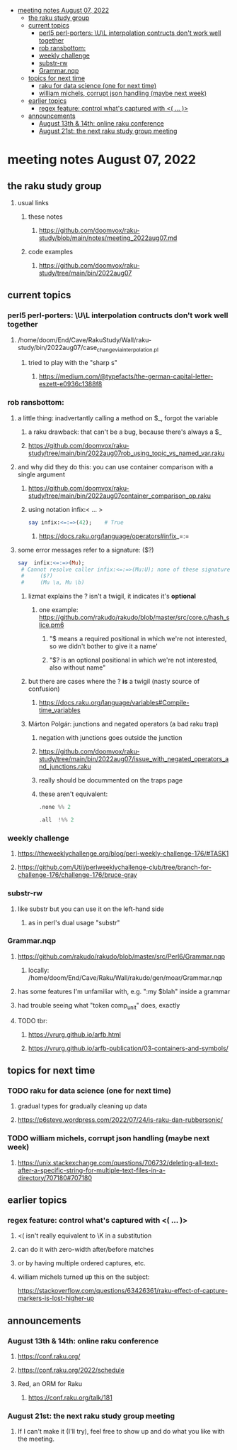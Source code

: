 - [meeting notes August 07, 2022](#orga1de67b)
  - [the raku study group](#org491d16b)
  - [current topics](#org6adeb27)
    - [perl5 perl-porters: \U\L interpolation contructs don't work well together](#orgd06af82)
    - [rob ransbottom:](#orgf230c8d)
    - [weekly challenge](#orgb18dbaa)
    - [substr-rw](#org64dd792)
    - [Grammar.nqp](#org66bf499)
  - [topics for next time](#orgf12fa4c)
    - [raku for data science  (one for next time)](#orge48ea60)
    - [william michels, corrupt json handling (maybe next week)](#org071fdfa)
  - [earlier topics](#orgbe0fd2d)
    - [regex feature: control what's captured with <( &#x2026; )>](#org4bf99ea)
  - [announcements](#orgc85f3b6)
    - [August 13th & 14th: online raku conference](#orga630451)
    - [August 21st: the next raku study group meeting](#org102f9d1)


<a id="orga1de67b"></a>

# meeting notes August 07, 2022


<a id="org491d16b"></a>

## the raku study group

1.  usual links

    1.  these notes
    
        1.  <https://github.com/doomvox/raku-study/blob/main/notes/meeting_2022aug07.md>
    
    2.  code examples
    
        1.  <https://github.com/doomvox/raku-study/tree/main/bin/2022aug07>


<a id="org6adeb27"></a>

## current topics


<a id="orgd06af82"></a>

### perl5 perl-porters: \U\L interpolation contructs don't work well together

1.  /home/doom/End/Cave/RakuStudy/Wall/raku-study/bin/2022aug07/case<sub>change</sub><sub>via</sub><sub>interpolation.pl</sub>

    1.  tried to play with the "sharp s"
    
        1.  <https://medium.com/@typefacts/the-german-capital-letter-eszett-e0936c1388f8>


<a id="orgf230c8d"></a>

### rob ransbottom:

1.  a little thing: inadvertantly calling a method on $\_, forgot the variable

    1.  a raku drawback: that can't be a bug, because there's always a $\_
    
    2.  <https://github.com/doomvox/raku-study/tree/main/bin/2022aug07rob_using_topic_vs_named_var.raku>

2.  and why did they do this: you can use container comparison with a single argument

    1.  <https://github.com/doomvox/raku-study/tree/main/bin/2022aug07container_comparison_op.raku>
    
    2.  using notation infix:< &#x2026; >
    
        ```raku
        say infix:<=:=>(42);    # True
        ```
        
        1.  <https://docs.raku.org/language/operators#infix>\_=:=

3.  some error messages refer to a signature: ($?)

    ```raku
    say  infix:<=:=>(Mu); 
     # Cannot resolve caller infix:<=:=>(Mu:U); none of these signatures match:
     #     ($?)
     #     (Mu \a, Mu \b)
    ```
    
    1.  lizmat explains the ? isn't a twigil, it indicates it's **optional**
    
        1.  one example: <https://github.com/rakudo/rakudo/blob/master/src/core.c/hash_slice.pm6>
        
            1.  "$ means a required positional in which we're not interested, so we didn't bother to give it a name'
            
            2.  "$? is an optional positional in which we're not interested, also without name"
    
    2.  but there are cases where the ? **is** a twigil (nasty source of confusion)
    
        1.  <https://docs.raku.org/language/variables#Compile-time_variables>
    
    3.  Márton Polgár: junctions and negated operators (a bad raku trap)
    
        1.  negation with junctions goes outside the junction
        
        2.  <https://github.com/doomvox/raku-study/tree/main/bin/2022aug07/issue_with_negated_operators_and_junctions.raku>
        
        3.  really should be docummented on the traps page
        
        4.  these aren't equivalent:
        
            ```raku
            .none %% 2 
            ```
            
            ```raku
            .all  !%% 2 
            ```


<a id="orgb18dbaa"></a>

### weekly challenge

1.  <https://theweeklychallenge.org/blog/perl-weekly-challenge-176/#TASK1>

2.  <https://github.com/Util/perlweeklychallenge-club/tree/branch-for-challenge-176/challenge-176/bruce-gray>


<a id="org64dd792"></a>

### substr-rw

1.  like substr but you can use it on the left-hand side

    1.  as in perl's dual usage "substr"


<a id="org66bf499"></a>

### Grammar.nqp

1.  <https://github.com/rakudo/rakudo/blob/master/src/Perl6/Grammar.nqp>

    1.  locally: /home/doom/End/Cave/Raku/Wall/rakudo/gen/moar/Grammar.nqp

2.  has some features I'm unfamiliar with, e.g. ":my $blah" inside a grammar

3.  had trouble seeing what "token comp<sub>unit</sub>" does, exactly

4.  TODO tbr:

    1.  <https://vrurg.github.io/arfb.html>
    
    2.  <https://vrurg.github.io/arfb-publication/03-containers-and-symbols/>


<a id="orgf12fa4c"></a>

## topics for next time


<a id="orge48ea60"></a>

### TODO raku for data science  (one for next time)

1.  gradual types for gradually cleaning up data

2.  <https://p6steve.wordpress.com/2022/07/24/is-raku-dan-rubbersonic/>


<a id="org071fdfa"></a>

### TODO william michels, corrupt json handling (maybe next week)

1.  <https://unix.stackexchange.com/questions/706732/deleting-all-text-after-a-specific-string-for-multiple-text-files-in-a-directory/707180#707180>


<a id="orgbe0fd2d"></a>

## earlier topics


<a id="org4bf99ea"></a>

### regex feature: control what's captured with <( &#x2026; )>

1.  <( isn't really equivalent to \K in a substitution

2.  can do it with zero-width after/before matches

3.  or by having multiple ordered captures, etc.

4.  william michels turned up this on the subject:

    <https://stackoverflow.com/questions/63426361/raku-effect-of-capture-markers-is-lost-higher-up>


<a id="orgc85f3b6"></a>

## announcements


<a id="orga630451"></a>

### August 13th & 14th: online raku conference

1.  <https://conf.raku.org/>

2.  <https://conf.raku.org/2022/schedule>

3.  Red, an ORM for Raku

    1.  <https://conf.raku.org/talk/181>


<a id="org102f9d1"></a>

### August 21st: the next raku study group meeting

1.  If I can't make it (I'll try), feel free to show up and do what you like with the meeting.
